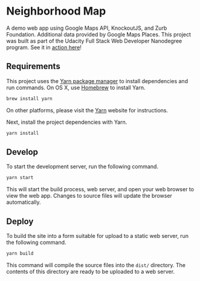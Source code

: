 # Neighborhood Map

A demo web app using Google Maps API, KnockoutJS, and Zurb Foundation.
Additional data provided by Google Maps Places. This project was built as
part of the Udacity Full Stack Web Developer Nanodegree program. See it in
[action here][demo]!


## Requirements

This project uses the [Yarn package manager][yarn] to install dependencies
and run commands. On OS X, use [Homebrew][brew] to install Yarn.

```sh
brew install yarn
```

On other platforms, please visit the [Yarn][yarn] website for instructions.

Next, install the project dependencies with Yarn.

```sh
yarn install
```


## Develop

To start the development server, run the following command.

```sh
yarn start
```

This will start the build process, web server, and open your web browser to
view the web app. Changes to source files will update the browser
automatically.


## Deploy

To build the site into a form suitable for upload to a static web server,
run the following command.

```sh
yarn build
```

This command will compile the source files into the `dist/` directory. The
contents of this directory are ready to be uploaded to a web server.


[demo]: https://jakelee8.github.io/nd004-neighborhood-map
[yarn]: https://yarnpkg.com
[brew]: https://brew.sh
